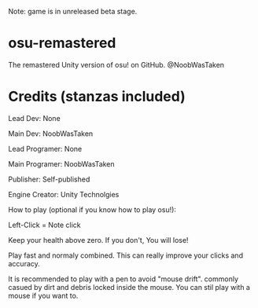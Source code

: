 Note: game is in unreleased beta stage.

# osu-remastered
The remastered Unity version of osu! on GitHub.
@NoobWasTaken

# Credits (stanzas included)

Lead Dev: None

Main Dev: NoobWasTaken

Lead Programer: None

Main Programer: NoobWasTaken

Publisher: Self-published

Engine Creator: Unity Technolgies



How to play (optional if you know how to play osu!):

Left-Click = Note click

Keep your health above zero. If you don't, You will lose!

Play fast and normaly combined. This can really improve your clicks and accuracy.

It is recommended to play with a pen to avoid "mouse drift". commonly casued by dirt and debris locked inside the mouse. You can stil play with a mouse if you want to.
